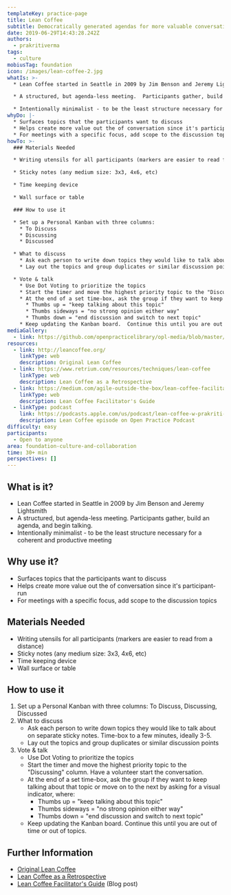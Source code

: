 ```yaml
---
templateKey: practice-page
title: Lean Coffee
subtitle: Democratically generated agendas for more valuable conversations
date: 2019-06-29T14:43:28.242Z
authors:
  - prakritiverma
tags:
  - culture
mobiusTag: foundation
icon: /images/lean-coffee-2.jpg
whatIs: >-
  * Lean Coffee started in Seattle in 2009 by Jim Benson and Jeremy Lightsmith

  * A structured, but agenda-less meeting.  Participants gather, build an agenda, and begin talking.

  * Intentionally minimalist - to be the least structure necessary for a coherent and productive meeting
whyDo: |-
  * Surfaces topics that the participants want to discuss
  * Helps create more value out the of conversation since it's participant-run
  * For meetings with a specific focus, add scope to the discussion topics
howTo: >-
  ### Materials Needed

  * Writing utensils for all participants (markers are easier to read from a distance)

  * Sticky notes (any medium size: 3x3, 4x6, etc)

  * Time keeping device

  * Wall surface or table

  ### How to use it

  * Set up a Personal Kanban with three columns:
    * To Discuss
    * Discussing
    * Discussed

  * What to discuss
    * Ask each person to write down topics they would like to talk about on separate sticky notes.  Time-box to a few minutes, ideally 3-5.
    * Lay out the topics and group duplicates or similar discussion points

  * Vote & talk
    * Use Dot Voting to prioritize the topics
    * Start the timer and move the highest priority topic to the "Discussing" column.  Have a volunteer start the conversation.
    * At the end of a set time-box, ask the group if they want to keep talking about that topic or move on to the next by asking for a visual indicator, where:
      * Thumbs up = "keep talking about this topic"
      * Thumbs sideways = "no strong opinion either way"
      * Thumbs down = "end discussion and switch to next topic"
    * Keep updating the Kanban board.  Continue this until you are out of time or out of topics.
mediaGallery:
  - link: https://github.com/openpracticelibrary/opl-media/blob/master/images/lean-coffee-2.jpg?raw=true
resources:
  - link: http://leancoffee.org/
    linkType: web
    description: Original Lean Coffee
  - link: https://www.retrium.com/resources/techniques/lean-coffee
    linkType: web
    description: Lean Coffee as a Retrospective
  - link: https://medium.com/agile-outside-the-box/lean-coffee-facilitator-s-guide-d79d9f13d0a9
    linkType: web
    description: Lean Coffee Facilitator's Guide
  - linkType: podcast
    link: https://podcasts.apple.com/us/podcast/lean-coffee-w-prakriti-koller/id1501715186?i=1000533128785
    description: Lean Coffee episode on Open Practice Podcast
difficulty: easy
participants:
  - Open to anyone
area: foundation-culture-and-collaboration
time: 30+ min
perspectives: []
---
```

## What is it?

* Lean Coffee started in Seattle in 2009 by Jim Benson and Jeremy Lightsmith
* A structured, but agenda-less meeting.  Participants gather, build an agenda, and begin talking.
* Intentionally minimalist - to be the least structure necessary for a coherent and productive meeting

## Why use it?

* Surfaces topics that the participants want to discuss
* Helps create more value out the of conversation since it's participant-run
* For meetings with a specific focus, add scope to the discussion topics

## Materials Needed

* Writing utensils for all participants (markers are easier to read from a distance)
* Sticky notes (any medium size: 3x3, 4x6, etc)
* Time keeping device
* Wall surface or table

## How to use it

1. Set up a Personal Kanban with three columns: To Discuss, Discussing, Discussed
2. What to discuss
   * Ask each person to write down topics they would like to talk about on separate sticky notes.  Time-box to a few minutes, ideally 3-5.
   * Lay out the topics and group duplicates or similar discussion points
3. Vote & talk
   * Use Dot Voting to prioritize the topics
   * Start the timer and move the highest priority topic to the "Discussing" column.  Have a volunteer start the conversation.
   * At the end of a set time-box, ask the group if they want to keep talking about that topic or move on to the next by asking for a visual indicator, where:
     * Thumbs up = "keep talking about this topic"
     * Thumbs sideways = "no strong opinion either way"
     * Thumbs down = "end discussion and switch to next topic"
   * Keep updating the Kanban board.  Continue this until you are out of time or out of topics.

## Further Information

* [Original Lean Coffee](http://leancoffee.org/)
* [Lean Coffee as a Retrospective](https://www.retrium.com/resources/techniques/lean-coffee)
* [Lean Coffee Facilitator's Guide](https://medium.com/agile-outside-the-box/lean-coffee-facilitator-s-guide-d79d9f13d0a9) (Blog post)
